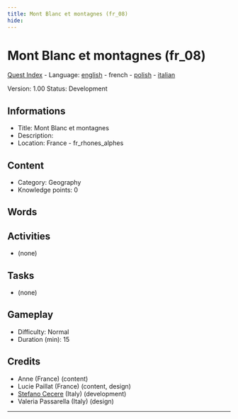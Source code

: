 ```yaml
---
title: Mont Blanc et montagnes (fr_08)
hide:
---
```


# Mont Blanc et montagnes (fr_08)
[Quest Index](./index.fr.md) - Language: [english](./fr_08.md) - french - [polish](./fr_08.pl.md) - [italian](./fr_08.it.md)

Version: 1.00
Status: Development

## Informations

- Title: Mont Blanc et montagnes
- Description: 
- Location: France - fr_rhones_alphes
## Content
- Category: Geography
- Knowledge points: 0
## Words
## Activities
- (none)

## Tasks
- (none)
## Gameplay
- Difficulty: Normal
- Duration (min): 15
## Credits
- Anne (France) (content)
- Lucie Paillat (France) (content, design)
- [Stefano Cecere](https://stefanocecere.com) (Italy) (development)
- Valeria Passarella (Italy) (design)

---


